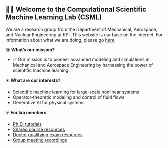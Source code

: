 ## 🙋‍♀️ Welcome to the Computational Scientific Machine Learning Lab (CSML) 

We are a research group from the Department of Mechanical, Aerospace, and Nuclear Engineering at RPI. This website is our base on the internet. For information about what we are doing, please go [here](https://pswpswpsw.github.io/). 

:sunglasses: **What’s our mission?**

- :white_check_mark: Our mission is to pioneer advanced modeling and simulations in Mechanical and Aerospace Engineering by harnessing the power of scientific machine learning.

:eight_pointed_black_star: **What are our interests?**

- Scientific machine learning for large-scale nonlinear systems
- Operator-theoretic modeling and control of fluid flows
- Generative AI for physical systems

:biohazard: **For lab members**
- [Ph.D. tutorials](https://github.com/csml-rpi/wiki/discussions) 
- [Shared course resources](https://github.com/csml-rpi/shared-course-materials)
- [Doctor qualifying exam resources](https://github.com/csml-rpi/wiki/discussions/12)
- [Group meeting recordings](https://github.com/csml-rpi/wiki/discussions/15)

<!--

**Here are some ideas to get you started:**

🌈 Contribution guidelines - how can the community get involved?
👩‍💻 Useful resources - where can the community find your docs? Is there anything else the community should know?
🍿 Fun facts - what does your team eat for breakfast?
🧙 Remember, you can do mighty things with the power of [Markdown](https://docs.github.com/github/writing-on-github/getting-started-with-writing-and-formatting-on-github/basic-writing-and-formatting-syntax)
-->
